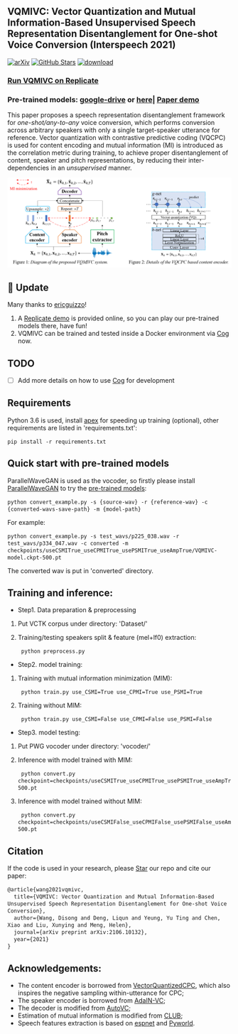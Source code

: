 ## VQMIVC: Vector Quantization and Mutual Information-Based Unsupervised Speech Representation Disentanglement for One-shot Voice Conversion (Interspeech 2021)
[![arXiv](https://img.shields.io/badge/arXiv-Paper-<COLOR>.svg)](https://arxiv.org/abs/2106.10132)
[![GitHub Stars](https://img.shields.io/github/stars/Wendison/VQMIVC?style=social)](https://github.com/Wendison/VQMIVC)
[![download](https://img.shields.io/github/downloads/Wendison/VQMIVC/total.svg)](https://github.com/Wendison/VQMIVC/releases)

### [Run VQMIVC on Replicate](https://replicate.ai/wendison/vqmivc)

### Pre-trained models: [google-drive](https://drive.google.com/file/d/1Flw6Z0K2QdRrTn5F-gVt6HdR9TRPiaKy/view?usp=sharing) or [here](https://github.com/Wendison/VQMIVC/releases)| [Paper demo](https://wendison.github.io/VQMIVC-demo/)

This paper proposes a speech representation disentanglement framework for *one-shot/any-to-any* voice conversion, which performs conversion across arbitrary speakers with only a single target-speaker utterance for reference. Vector quantization with contrastive predictive coding (VQCPC) is used for content encoding and mutual information (MI) is introduced as the correlation metric during training, to achieve proper disentanglement of content, speaker and pitch representations, by reducing their inter-dependencies in an *unsupervised* manner. 

<p align="center">
	<img src='./diagram/diagram.png' width=1000 >
</p>

## 📢 Update
Many thanks to [ericguizzo](https://github.com/ericguizzo)! 
1. A [Replicate demo](https://replicate.ai/wendison/vqmivc) is provided online, so you can play our pre-trained models there, have fun! 
2. VQMIVC can be trained and tested inside a Docker environment via [Cog](https://github.com/replicate/cog) now.

## TODO
- [ ] Add more details on how to use [Cog](https://github.com/replicate/cog) for development

## Requirements
Python 3.6 is used, install [apex](https://github.com/NVIDIA/apex) for speeding up training (optional), other requirements are listed in 'requirements.txt':

	pip install -r requirements.txt


## Quick start with pre-trained models
ParallelWaveGAN is used as the vocoder, so firstly please install [ParallelWaveGAN](https://github.com/kan-bayashi/ParallelWaveGAN) to try the [pre-trained models](https://drive.google.com/file/d/1Flw6Z0K2QdRrTn5F-gVt6HdR9TRPiaKy/view?usp=sharing):
	
	python convert_example.py -s {source-wav} -r {reference-wav} -c {converted-wavs-save-path} -m {model-path} 
	
For example:

	python convert_example.py -s test_wavs/p225_038.wav -r test_wavs/p334_047.wav -c converted -m checkpoints/useCSMITrue_useCPMITrue_usePSMITrue_useAmpTrue/VQMIVC-model.ckpt-500.pt 
	
The converted wav is put in 'converted' directory.
	

## Training and inference:
*  Step1. Data preparation & preprocessing
1. Put VCTK corpus under directory: 'Dataset/'
2. Training/testing speakers split & feature (mel+lf0) extraction:

		python preprocess.py

*  Step2. model training:
1. Training with mutual information minimization (MIM):
	
		python train.py use_CSMI=True use_CPMI=True use_PSMI=True

3. Training without MIM:
		
		python train.py use_CSMI=False use_CPMI=False use_PSMI=False 

*  Step3. model testing:
1. Put PWG vocoder under directory: 'vocoder/'
2. Inference with model trained with MIM:
		
		python convert.py checkpoint=checkpoints/useCSMITrue_useCPMITrue_usePSMITrue_useAmpTrue/model.ckpt-500.pt
	
3. Inference with model trained without MIM:

		python convert.py checkpoint=checkpoints/useCSMIFalse_useCPMIFalse_usePSMIFalse_useAmpTrue/model.ckpt-500.pt
	
## Citation
If the code is used in your research, please <a class="github-button" href="https://github.com/wendison/VQMIVC" data-icon="octicon-star" aria-label="Star wendison/VQMIVC on GitHub">Star</a> our repo and cite our paper:
```
@article{wang2021vqmivc,
  title={VQMIVC: Vector Quantization and Mutual Information-Based Unsupervised Speech Representation Disentanglement for One-shot Voice Conversion},
  author={Wang, Disong and Deng, Liqun and Yeung, Yu Ting and Chen, Xiao and Liu, Xunying and Meng, Helen},
  journal={arXiv preprint arXiv:2106.10132},
  year={2021}
}
```

## Acknowledgements:
* The content encoder is borrowed from [VectorQuantizedCPC](https://github.com/bshall/VectorQuantizedCPC), which also inspires the negative sampling within-utterance for CPC;
* The speaker encoder is borrowed from [AdaIN-VC](https://github.com/jjery2243542/adaptive_voice_conversion);
* The decoder is modified from [AutoVC](https://github.com/auspicious3000/autovc);
* Estimation of mutual information is modified from [CLUB](https://github.com/Linear95/CLUB);
* Speech features extraction is based on [espnet](https://github.com/espnet/espnet) and [Pyworld](https://github.com/JeremyCCHsu/Python-Wrapper-for-World-Vocoder).



